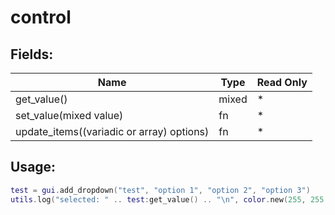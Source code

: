 # control

## Fields:

| Name                                      | Type  | Read Only |
| ----------------------------------------- | ----- | --------- |
| get_value()                               | mixed | \*        |
| set_value(mixed value)                    | fn    | \*        |
| update_items((variadic or array) options) | fn    | \*        |

## Usage:

```lua
test = gui.add_dropdown("test", "option 1", "option 2", "option 3")
utils.log("selected: " .. test:get_value() .. "\n", color.new(255, 255, 255))
```
